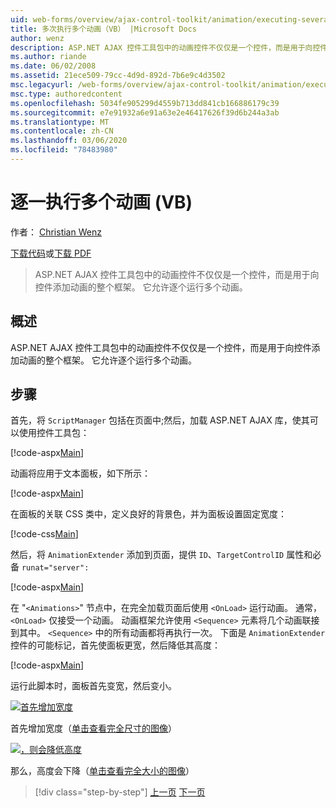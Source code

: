 ```yaml
---
uid: web-forms/overview/ajax-control-toolkit/animation/executing-several-animations-after-each-other-vb
title: 多次执行多个动画（VB） |Microsoft Docs
author: wenz
description: ASP.NET AJAX 控件工具包中的动画控件不仅仅是一个控件，而是用于向控件添加动画的整个框架。 它允许运行 severa 。
ms.author: riande
ms.date: 06/02/2008
ms.assetid: 21ece509-79cc-4d9d-892d-7b6e9c4d3502
msc.legacyurl: /web-forms/overview/ajax-control-toolkit/animation/executing-several-animations-after-each-other-vb
msc.type: authoredcontent
ms.openlocfilehash: 5034fe905299d4559b713dd841cb166886179c39
ms.sourcegitcommit: e7e91932a6e91a63e2e46417626f39d6b244a3ab
ms.translationtype: MT
ms.contentlocale: zh-CN
ms.lasthandoff: 03/06/2020
ms.locfileid: "78483980"
---
```

# <a name="executing-several-animations-after-each-other-vb"></a>逐一执行多个动画 (VB)

作者： [Christian Wenz](https://github.com/wenz)

[下载代码](https://download.microsoft.com/download/f/9/a/f9a26acd-8df4-4484-8a18-199e4598f411/Animation3.vb.zip)或[下载 PDF](https://download.microsoft.com/download/6/7/1/6718d452-ff89-4d3f-a90e-c74ec2d636a3/animation3VB.pdf)

> ASP.NET AJAX 控件工具包中的动画控件不仅仅是一个控件，而是用于向控件添加动画的整个框架。 它允许逐个运行多个动画。

## <a name="overview"></a>概述

ASP.NET AJAX 控件工具包中的动画控件不仅仅是一个控件，而是用于向控件添加动画的整个框架。 它允许逐个运行多个动画。

## <a name="steps"></a>步骤

首先，将 `ScriptManager` 包括在页面中;然后，加载 ASP.NET AJAX 库，使其可以使用控件工具包：

[!code-aspx[Main](executing-several-animations-after-each-other-vb/samples/sample1.aspx)]

动画将应用于文本面板，如下所示：

[!code-aspx[Main](executing-several-animations-after-each-other-vb/samples/sample2.aspx)]

在面板的关联 CSS 类中，定义良好的背景色，并为面板设置固定宽度：

[!code-css[Main](executing-several-animations-after-each-other-vb/samples/sample3.css)]

然后，将 `AnimationExtender` 添加到页面，提供 `ID`、`TargetControlID` 属性和必备 `runat="server":`

[!code-aspx[Main](executing-several-animations-after-each-other-vb/samples/sample4.aspx)]

在 "`<Animations>`" 节点中，在完全加载页面后使用 `<OnLoad>` 运行动画。 通常，`<OnLoad>` 仅接受一个动画。 动画框架允许使用 `<Sequence>` 元素将几个动画联接到其中。 `<Sequence>` 中的所有动画都将再执行一次。 下面是 `AnimationExtender` 控件的可能标记，首先使面板更宽，然后降低其高度：

[!code-aspx[Main](executing-several-animations-after-each-other-vb/samples/sample5.aspx)]

运行此脚本时，面板首先变宽，然后变小。

[![首先增加宽度](executing-several-animations-after-each-other-vb/_static/image2.png)](executing-several-animations-after-each-other-vb/_static/image1.png)

首先增加宽度（[单击查看完全尺寸的图像](executing-several-animations-after-each-other-vb/_static/image3.png)）

[![，则会降低高度](executing-several-animations-after-each-other-vb/_static/image5.png)](executing-several-animations-after-each-other-vb/_static/image4.png)

那么，高度会下降（[单击查看完全大小的图像](executing-several-animations-after-each-other-vb/_static/image6.png)）

> [!div class="step-by-step"]
> [上一页](executing-several-animations-at-the-same-time-vb.md)
> [下一页](animation-depending-on-a-condition-vb.md)
